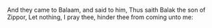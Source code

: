 And they came to Balaam, and said to him, Thus saith Balak the son of Zippor, Let nothing, I pray thee, hinder thee from coming unto me:
